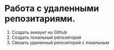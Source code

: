 # Работа с удаленными репозитариями.
1. Создать аккаунт на Github
2. Создать локальный репозиторий
3. Связать удаленный репозиторий с локальным